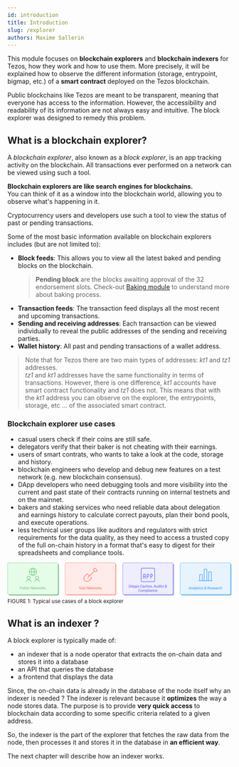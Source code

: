 ```yaml
---
id: introduction
title: Introduction
slug: /explorer
authors: Maxime Sallerin
---
```


This module focuses on **blockchain explorers** and **blockchain indexers** for Tezos,
how they work and how to use them.
More precisely, it will be explained how to observe the different information
(storage, entrypoint, bigmap, etc.) of a **smart contract** deployed on the Tezos blockchain.

Public blockchains like Tezos are meant to be transparent, meaning that everyone has access to the information. However, the accessibility and readability of its information are not always easy and intuitive.
The block explorer was designed to remedy this problem.

## What is a blockchain explorer?

A _blockchain explorer_, also known as a _block explorer_, is an app tracking activity on the blockchain.
All transactions ever performed on a network can be viewed using such a tool.

**Blockchain explorers are like search engines for blockchains.**  
You can think of it as a window into the blockchain world,
allowing you to observe what's happening in it.

Cryptocurrency users and developers use such a tool to view the status of past or pending transactions.

Some of the most basic information available on blockchain explorers includes (but are not limited to):

- **Block feeds**: This allows you to view all the latest baked and pending blocks on the blockchain.
  > **Pending block** are the blocks awaiting approval of the 32 endorsement slots. Check-out [Baking module](/baking/introduction) to understand more about baking process.
- **Transaction feeds**: The transaction feed displays all the most recent and upcoming transactions.
- **Sending and receiving addresses**: Each transaction can be viewed individually to reveal the public addresses of the sending and receiving parties.
- **Wallet history**: All past and pending transactions of a wallet address.
> Note that for Tezos there are two main types of addresses: *kt1* and *tz1* addresses.  
> *tz1* and *kt1* addresses have the same functionality in terms of transactions. However, there is one difference, *kt1* accounts have smart contract functionality and *tz1* does not. This means that with the *kt1* address you can observe on the explorer, the entrypoints, storage, etc ... of the associated smart contract.

### Blockchain explorer use cases

- casual users check if their coins are still safe.
- delegators verify that their baker is not cheating with their earnings.
- users of smart contrats, who wants to take a look at the code, storage and history.
- blockchain engineers who develop and debug new features on a test network (e.g. new blockchain consensus).
- DApp developers who need debugging tools and more visibility into the current and past state of their contracts running on internal testnets and on the mainnet.
- bakers and staking services who need reliable data about delegation and earnings history to calculate correct payouts, plan their bond pools, and execute operations.
- less technical user groups like auditors and regulators with strict requirements for the data quality, as they need to access a trusted copy of the full on-chain history in a format that's easy to digest for their spreadsheets and compliance tools.

![](use_cases.svg)
<small className="figure">FIGURE 1: Typical use cases of a block explorer</small>

## What is an indexer ?

A block explorer is typically made of:

- an indexer that is a node operator that extracts the on-chain data and stores it into a database
- an API that queries the database
- a frontend that displays the data

Since, the on-chain data is already in the database of the node itself why an indexer is needed ?
The indexer is relevant because it **optimizes** the way a node stores data. The purpose is to provide **very quick access** to blockchain data according to some specific criteria related to a given address.

So, the indexer is the part of the explorer that fetches the raw data from the node, then processes it and stores it in the database in **an efficient way**.

The next chapter will describe how an indexer works.
